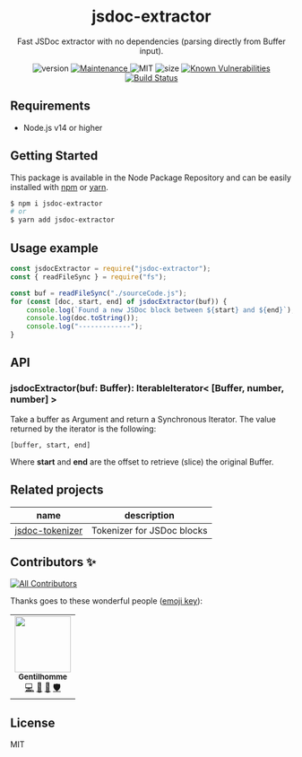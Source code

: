 <p align="center"><h1 align="center">
  jsdoc-extractor
</h1>

<p align="center">
  Fast JSDoc extractor with no dependencies (parsing directly from Buffer input).
</p>

<p align="center">
<img src="https://img.shields.io/badge/dynamic/json.svg?url=https://raw.githubusercontent.com/fraxken/jsdoc-extractor/master/package.json&amp;query=$.version&amp;label=Version" alt="version">
<a href="https://github.com/fraxken/jsdoc-extractor/commit-activity">
  <img src="https://img.shields.io/badge/Maintained%3F-yes-green.svg" alt="Maintenance">
</a>
<img src="https://img.shields.io/github/license/mashape/apistatus.svg" alt="MIT">
<img src="https://img.shields.io/bundlephobia/min/jsdoc-extractor.svg" alt="size">
<a href="https://snyk.io/test/github/fraxken/jsdoc-extractor?targetFile=package.json">
  <img src="https://snyk.io/test/github/fraxken/jsdoc-extractor/badge.svg?targetFile=package.json" alt="Known Vulnerabilities">
</a>
<a href="https://travis-ci.com/fraxken/jsdoc-extractor">
  <img src="https://travis-ci.com/fraxken/jsdoc-extractor.svg?branch=master" alt="Build Status">
</a>
</p>


## Requirements
- Node.js v14 or higher

## Getting Started

This package is available in the Node Package Repository and can be easily installed with [npm](https://docs.npmjs.com/getting-started/what-is-npm) or [yarn](https://yarnpkg.com).

```bash
$ npm i jsdoc-extractor
# or
$ yarn add jsdoc-extractor
```

## Usage example
```js
const jsdocExtractor = require("jsdoc-extractor");
const { readFileSync } = require("fs");

const buf = readFileSync("./sourceCode.js");
for (const [doc, start, end] of jsdocExtractor(buf)) {
    console.log(`Found a new JSDoc block between ${start} and ${end}`);
    console.log(doc.toString());
    console.log("-------------");
}
```

## API

### jsdocExtractor(buf: Buffer): IterableIterator< [Buffer, number, number] >
Take a buffer as Argument and return a Synchronous Iterator. The value returned by the iterator is the following:
```
[buffer, start, end]
```

Where **start** and **end** are the offset to retrieve (slice) the original Buffer.

## Related projects

| name | description |
| --- | --- |
| [jsdoc-tokenizer](https://github.com/fraxken/jsdoc-tokenizer) | Tokenizer for JSDoc blocks |

## Contributors ✨

<!-- ALL-CONTRIBUTORS-BADGE:START - Do not remove or modify this section -->
[![All Contributors](https://img.shields.io/badge/all_contributors-1-orange.svg?style=flat-square)](#contributors-)
<!-- ALL-CONTRIBUTORS-BADGE:END -->

Thanks goes to these wonderful people ([emoji key](https://allcontributors.org/docs/en/emoji-key)):

<!-- ALL-CONTRIBUTORS-LIST:START - Do not remove or modify this section -->
<!-- prettier-ignore-start -->
<!-- markdownlint-disable -->
<table>
  <tr>
    <td align="center"><a href="https://www.linkedin.com/in/thomas-gentilhomme/"><img src="https://avatars.githubusercontent.com/u/4438263?v=4?s=100" width="100px;" alt=""/><br /><sub><b>Gentilhomme</b></sub></a><br /><a href="https://github.com/fraxken/jsdoc-extractor/commits?author=fraxken" title="Code">💻</a> <a href="https://github.com/fraxken/jsdoc-extractor/commits?author=fraxken" title="Documentation">📖</a> <a href="https://github.com/fraxken/jsdoc-extractor/issues?q=author%3Afraxken" title="Bug reports">🐛</a> <a href="#security-fraxken" title="Security">🛡️</a></td>
  </tr>
</table>

<!-- markdownlint-restore -->
<!-- prettier-ignore-end -->

<!-- ALL-CONTRIBUTORS-LIST:END -->

## License
MIT
